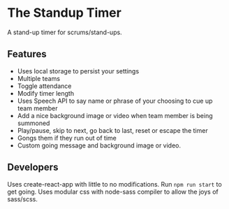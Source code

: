# The Standup Timer
A stand-up timer for scrums/stand-ups.

## Features
* Uses local storage to persist your settings
* Multiple teams
* Toggle attendance
* Modify timer length
* Uses Speech API to say name or phrase of your choosing to cue up team member
* Add a nice background image or video when team member is being summoned
* Play/pause, skip to next, go back to last, reset or escape the timer
* Gongs them if they run out of time
* Custom going message and background image or video.

## Developers
Uses create-react-app with little to no modifications. Run ```npm run start``` to get going.
Uses modular css with node-sass compiler to allow the joys of sass/scss.
